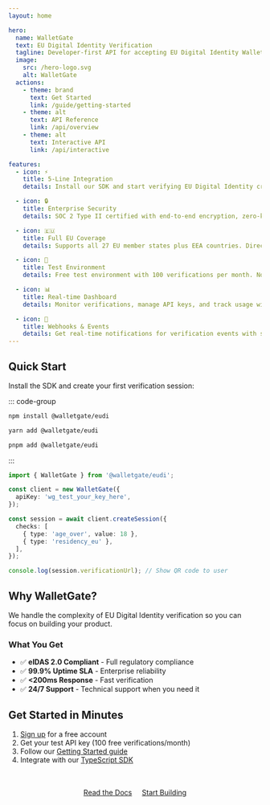 ```yaml
---
layout: home

hero:
  name: WalletGate
  text: EU Digital Identity Verification
  tagline: Developer-first API for accepting EU Digital Identity Wallet credentials
  image:
    src: /hero-logo.svg
    alt: WalletGate
  actions:
    - theme: brand
      text: Get Started
      link: /guide/getting-started
    - theme: alt
      text: API Reference
      link: /api/overview
    - theme: alt
      text: Interactive API
      link: /api/interactive

features:
  - icon: ⚡
    title: 5-Line Integration
    details: Install our SDK and start verifying EU Digital Identity credentials in minutes with just 5 lines of code.

  - icon: 🔒
    title: Enterprise Security
    details: SOC 2 Type II certified with end-to-end encryption, zero-knowledge architecture, and GDPR compliance by design.

  - icon: 🇪🇺
    title: Full EU Coverage
    details: Supports all 27 EU member states plus EEA countries. Direct integration with official EU LOTL infrastructure.

  - icon: 🎯
    title: Test Environment
    details: Free test environment with 100 verifications per month. No credit card required to get started.

  - icon: 📊
    title: Real-time Dashboard
    details: Monitor verifications, manage API keys, and track usage with our intuitive admin console.

  - icon: 🔔
    title: Webhooks & Events
    details: Get real-time notifications for verification events with secure HMAC-SHA256 signed webhooks.
---
```


## Quick Start

Install the SDK and create your first verification session:

::: code-group

```bash [npm]
npm install @walletgate/eudi
```

```bash [yarn]
yarn add @walletgate/eudi
```

```bash [pnpm]
pnpm add @walletgate/eudi
```

:::

```typescript
import { WalletGate } from '@walletgate/eudi';

const client = new WalletGate({
  apiKey: 'wg_test_your_key_here',
});

const session = await client.createSession({
  checks: [
    { type: 'age_over', value: 18 },
    { type: 'residency_eu' },
  ],
});

console.log(session.verificationUrl); // Show QR code to user
```

## Why WalletGate?

We handle the complexity of EU Digital Identity verification so you can focus on building your product.

### What You Get

- ✅ **eIDAS 2.0 Compliant** - Full regulatory compliance
- ✅ **99.9% Uptime SLA** - Enterprise reliability
- ✅ **<200ms Response** - Fast verification
- ✅ **24/7 Support** - Technical support when you need it

## Get Started in Minutes

1. [Sign up](https://walletgate.app/register) for a free account
2. Get your test API key (100 free verifications/month)
3. Follow our [Getting Started guide](/guide/getting-started)
4. Integrate with our [TypeScript SDK](/sdk/installation)

<div style="margin-top: 3rem; text-align: center;">
  <a href="/guide/getting-started" class="vp-button" style="margin-right: 1rem;">Read the Docs</a>
  <a href="https://walletgate.app/register" class="vp-button alt">Start Building</a>
</div>
